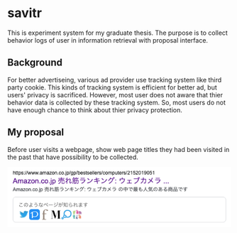 # savitr

This is experiment system for my graduate thesis.
The purpose is to collect behavior logs of user in information retrieval with proposal interface.

## Background

For better advertiseing, various ad provider use tracking system like third party cookie.
This kinds of tracking system is efficient for better ad, but users' privacy is sacrificed.
However, most user does not aware that thier behavior data is collected by these tracking system.
So, most users do not have enough chance to think about thier privacy protection.

## My proposal

Before user visits a webpage, show web page titles they had been visited in the past that have possibility to be collected.

![proposal overview](./public/img/samples/sample_result_linked.png)
